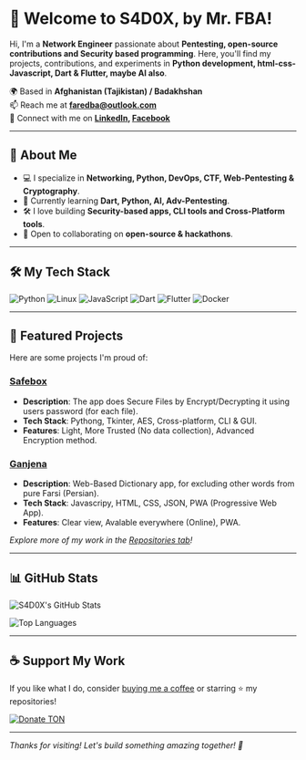 # 👋 Welcome to S4D0X, by Mr. FBA!

Hi, I'm a **Network Engineer** passionate about **Pentesting, open-source contributions and Security based programming**. Here, you'll find my projects, contributions, and experiments in **Python development, html-css-Javascript, Dart & Flutter, maybe AI also**.

🌍 Based in **Afghanistan (Tajikistan) / Badakhshan**  
📫 Reach me at **faredba@outlook.com**  
🔗 Connect with me on **[LinkedIn](https://linkedin.com/in/fared-baktash), [Facebook](https://www.facebook.com/fared.baktashabdaly.1)**

---

## 🚀 About Me
- 💻 I specialize in **Networking, Python, DevOps, CTF, Web-Pentesting & Cryptography**.
- 🌱 Currently learning **Dart, Python, AI, Adv-Pentesting**.
- 🛠️ I love building **Security-based apps, CLI tools and Cross-Platform tools**.
- 🤝 Open to collaborating on **open-source & hackathons**.

---

## 🛠️ My Tech Stack
![Python](https://img.shields.io/badge/-Python-3776AB?logo=python&logoColor=white&style=flat)
![Linux](https://img.shields.io/badge/Linux-FCC624?style=for-the-badge&logo=linux&logoColor=black&style=flat)
![JavaScript](https://img.shields.io/badge/-JavaScript-F7DF1E?logo=javascript&logoColor=black&style=flat)
![Dart](https://img.shields.io/badge/Dart-0175C2?style=flat&logo=dart&logoColor=white&style=flat)
![Flutter](https://img.shields.io/badge/Flutter-02569B?style=flat&logo=flutter&logoColor=white&style=flat)
![Docker](https://img.shields.io/badge/-Docker-2496ED?logo=docker&logoColor=white&style=flat)
<!-- Add more badges for your skills: https://shields.io/ -->

---

## 🌟 Featured Projects
Here are some projects I'm proud of:

### [Safebox](https://github.com/s4d0x-dev/safebox)
- **Description**: The app does Secure Files by Encrypt/Decrypting it using users password (for each file).
- **Tech Stack**: Pythong, Tkinter, AES, Cross-platform, CLI & GUI.
- **Features**: Light, More Trusted (No data collection), Advanced Encryption method.

### [Ganjena](https://github.com/s4d0x-dev/ganjena)
- **Description**: Web-Based Dictionary app, for excluding other words from pure Farsi (Persian).
- **Tech Stack**: Javascripy, HTML, CSS, JSON, PWA (Progressive Web App).
- **Features**: Clear view, Avalable everywhere (Online), PWA.

*Explore more of my work in the [Repositories tab](https://github.com/s4d0x-dev?tab=repositories)!*

---

## 📊 GitHub Stats
![S4D0X's GitHub Stats](https://github-readme-stats.vercel.app/api?username=s4d0x-dev&show_icons=true&theme=radical)

![Top Languages](https://github-readme-stats.vercel.app/api/top-langs/?username=s4d0x-dev&layout=compact&theme=radical)

---

## ☕ Support My Work
If you like what I do, consider [buying me a coffee](https://app.tonkeeper.com/transfer/UQBkykQWO8Jxh7Mz9FGuENfcpJSz203mQOTpjVFg4oEAb0Kv) or starring ⭐ my repositories!

[![Donate TON](https://img.shields.io/badge/Donate%20TON-blue?logo=ton&logoColor=white)](https://app.tonkeeper.com/transfer/UQBkykQWO8Jxh7Mz9FGuENfcpJSz203mQOTpjVFg4oEAb0Kv)

---

*Thanks for visiting! Let's build something amazing together! 🚀*

